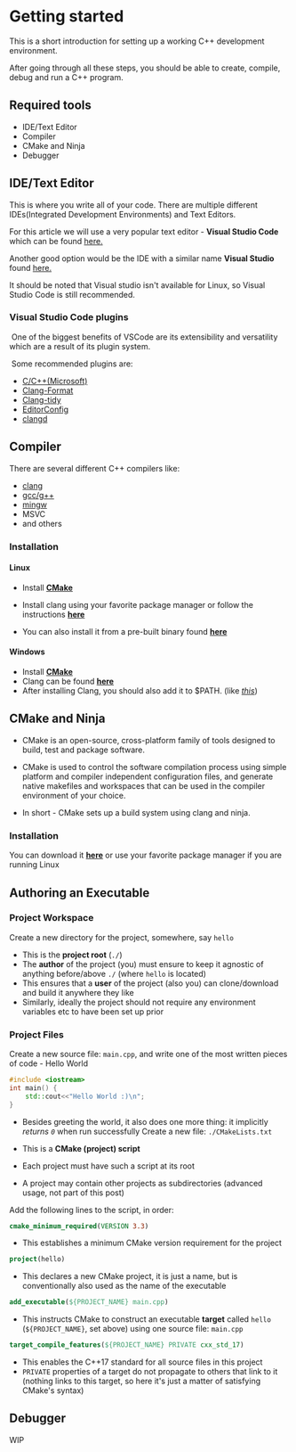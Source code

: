 # Getting started

This is a short introduction for setting up a working C++ development environment.

After going through all these steps, you should be able to create, compile, debug and run a C++ program.

## Required tools

- IDE/Text Editor
- Compiler
- CMake and Ninja
- Debugger 

## IDE/Text Editor

This is where you write all of your code. There are multiple different IDEs(Integrated Development Environments) and Text Editors.

For this article we will use a very popular text editor - **Visual Studio Code** which can be found [here.](https://code.visualstudio.com/download)

Another good option would be the IDE with a similar name **Visual Studio** found [here.](https://visualstudio.microsoft.com/downloads/)

It should be noted that Visual studio isn't available for Linux, so Visual Studio Code is still recommended.



### 	Visual Studio Code plugins 


​	One of the biggest benefits of VSCode are its extensibility and versatility which are a result of its plugin system.

​	Some recommended  plugins are:

   - [C/C++(Microsoft)](https://marketplace.visualstudio.com/items?itemName=ms-vscode.cpptools)
   - [Clang-Format](https://marketplace.visualstudio.com/items?itemName=xaver.clang-format)
   - [Clang-tidy](https://marketplace.visualstudio.com/items?itemName=notskm.clang-tidy)
   - [EditorConfig](https://marketplace.visualstudio.com/items?itemName=EditorConfig.EditorConfig)
   - [clangd](https://marketplace.visualstudio.com/items?itemName=llvm-vs-code-extensions.vscode-clangd)


## Compiler

   There are several different C++ compilers like:

   - [clang](https://clang.llvm.org/)
   - [gcc/g++](https://gcc.gnu.org/)
   - [mingw](http://mingw-w64.org/doku.php)
   - MSVC
   - and others

### 	Installation

#### 		Linux

   - Install [**CMake**](https://cmake.org/download/)

   - Install clang using your favorite package manager or follow the instructions [**here**](https://clang.llvm.org/get_started.html)
   - You can also install it from a pre-built binary found [**here**](https://releases.llvm.org/download.html)

#### 		Windows

   - Install [**CMake**](https://cmake.org/download/)
   - Clang can be found [**here**](https://llvm.org/builds/)
   - After installing Clang, you should also add it to $PATH. (like [*this*](https://www.architectryan.com/2018/03/17/add-to-the-path-on-windows-10/))  


## CMake and Ninja

- CMake is an open-source, cross-platform family of tools designed to build, test and package software. 

- CMake is used to control the software compilation process using simple platform and compiler independent configuration files, and generate native makefiles and workspaces that can be used in the compiler environment of your choice.

- In short - CMake sets up a build system using clang and ninja.

### Installation 

  You can download it [**here**](https://cmake.org/download/) or use your favorite package manager if you are running Linux

## Authoring an Executable

### Project Workspace

Create a new directory for the project, somewhere, say `hello`

- This is the **project root** (`./`)
- The **author** of the project (you) must ensure to keep it agnostic of anything before/above `./` (where `hello` is located)
- This ensures that a **user** of the project (also you) can clone/download and build it anywhere they like
- Similarly, ideally the project should not require any environment variables etc to have been set up prior

### Project Files

Create a new source file: `main.cpp`, and write one of the most written pieces of code - Hello World

```cpp
#include <iostream>
int main() {
	std::cout<<"Hello World :)\n";
}
```
- Besides greeting the world, it also does one more thing: it implicitly _returns `0`_ when run successfully Create a new file: `./CMakeLists.txt`

- This is a **CMake (project) script**
- Each project must have such a script at its root
- A project may contain other projects as subdirectories (advanced usage, not part of this post)

Add the following lines to the script, in order:

```cmake
cmake_minimum_required(VERSION 3.3)
```

- This establishes a minimum CMake version requirement for the project

```cmake
project(hello)
```

- This declares a new CMake project, it is just a name, but is conventionally also used as the name of the executable

```cmake
add_executable(${PROJECT_NAME} main.cpp)
```

- This instructs CMake to construct an executable **target** called `hello` (`${PROJECT_NAME}`, set above) using one source file: `main.cpp`

```cmake
target_compile_features(${PROJECT_NAME} PRIVATE cxx_std_17)
```

- This enables the C++17 standard for all source files in this project
- `PRIVATE` properties of a target do not propagate to others that link to it (nothing links to this target, so here it's just a matter of satisfying CMake's syntax)

## Debugger

WIP
